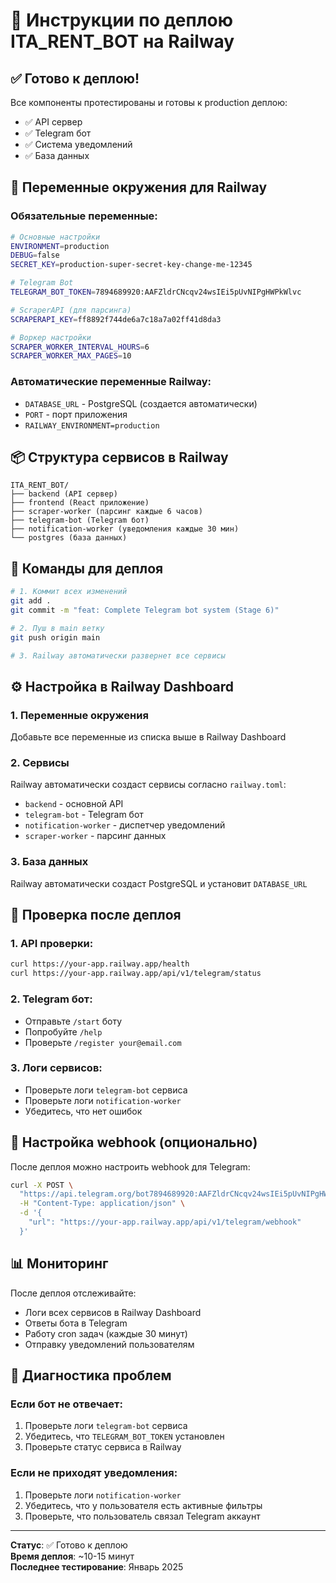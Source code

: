 # 🚀 Инструкции по деплою ITA_RENT_BOT на Railway

## ✅ Готово к деплою!

Все компоненты протестированы и готовы к production деплою:

- ✅ API сервер
- ✅ Telegram бот
- ✅ Система уведомлений
- ✅ База данных

## 🔧 Переменные окружения для Railway

### Обязательные переменные:

```bash
# Основные настройки
ENVIRONMENT=production
DEBUG=false
SECRET_KEY=production-super-secret-key-change-me-12345

# Telegram Bot
TELEGRAM_BOT_TOKEN=7894689920:AAFZldrCNcqv24wsIEi5pUvNIPgHWPkWlvc

# ScraperAPI (для парсинга)
SCRAPERAPI_KEY=ff8892f744de6a7c18a7a02ff41d8da3

# Воркер настройки
SCRAPER_WORKER_INTERVAL_HOURS=6
SCRAPER_WORKER_MAX_PAGES=10
```

### Автоматические переменные Railway:

- `DATABASE_URL` - PostgreSQL (создается автоматически)
- `PORT` - порт приложения
- `RAILWAY_ENVIRONMENT=production`

## 📦 Структура сервисов в Railway

```
ITA_RENT_BOT/
├── backend (API сервер)
├── frontend (React приложение)
├── scraper-worker (парсинг каждые 6 часов)
├── telegram-bot (Telegram бот)
├── notification-worker (уведомления каждые 30 мин)
└── postgres (база данных)
```

## 🚀 Команды для деплоя

```bash
# 1. Коммит всех изменений
git add .
git commit -m "feat: Complete Telegram bot system (Stage 6)"

# 2. Пуш в main ветку
git push origin main

# 3. Railway автоматически развернет все сервисы
```

## ⚙️ Настройка в Railway Dashboard

### 1. Переменные окружения

Добавьте все переменные из списка выше в Railway Dashboard

### 2. Сервисы

Railway автоматически создаст сервисы согласно `railway.toml`:

- `backend` - основной API
- `telegram-bot` - Telegram бот
- `notification-worker` - диспетчер уведомлений
- `scraper-worker` - парсинг данных

### 3. База данных

Railway автоматически создаст PostgreSQL и установит `DATABASE_URL`

## 🧪 Проверка после деплоя

### 1. API проверки:

```bash
curl https://your-app.railway.app/health
curl https://your-app.railway.app/api/v1/telegram/status
```

### 2. Telegram бот:

- Отправьте `/start` боту
- Попробуйте `/help`
- Проверьте `/register your@email.com`

### 3. Логи сервисов:

- Проверьте логи `telegram-bot` сервиса
- Проверьте логи `notification-worker`
- Убедитесь, что нет ошибок

## 🔔 Настройка webhook (опционально)

После деплоя можно настроить webhook для Telegram:

```bash
curl -X POST \
  "https://api.telegram.org/bot7894689920:AAFZldrCNcqv24wsIEi5pUvNIPgHWPkWlvc/setWebhook" \
  -H "Content-Type: application/json" \
  -d '{
    "url": "https://your-app.railway.app/api/v1/telegram/webhook"
  }'
```

## 📊 Мониторинг

После деплоя отслеживайте:

- Логи всех сервисов в Railway Dashboard
- Ответы бота в Telegram
- Работу cron задач (каждые 30 минут)
- Отправку уведомлений пользователям

## 🐛 Диагностика проблем

### Если бот не отвечает:

1. Проверьте логи `telegram-bot` сервиса
2. Убедитесь, что `TELEGRAM_BOT_TOKEN` установлен
3. Проверьте статус сервиса в Railway

### Если не приходят уведомления:

1. Проверьте логи `notification-worker`
2. Убедитесь, что у пользователя есть активные фильтры
3. Проверьте, что пользователь связал Telegram аккаунт

---

**Статус**: ✅ Готово к деплою  
**Время деплоя**: ~10-15 минут  
**Последнее тестирование**: Январь 2025
